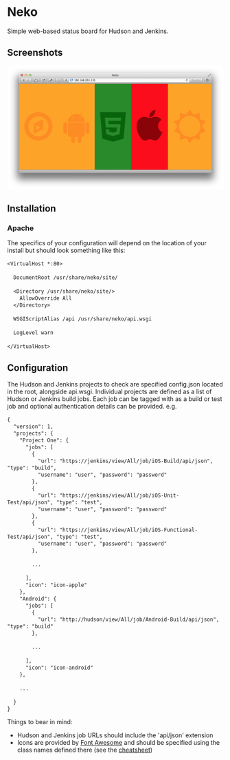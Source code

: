 Neko
====

Simple web-based status board for Hudson and Jenkins.

Screenshots
-----------

![Neko in Safari](screenshots/neko.png)

Installation
------------

### Apache

The specifics of your configuration will depend on the location of your install but should look something like this:  


    <VirtualHost *:80>

      DocumentRoot /usr/share/neko/site/

      <Directory /usr/share/neko/site/>
        AllowOverride All
      </Directory>

      WSGIScriptAlias /api /usr/share/neko/api.wsgi

      LogLevel warn

    </VirtualHost>


Configuration
-------------

The Hudson and Jenkins projects to check are specified config.json located in the root, alongside api.wsgi.  Individual projects are defined as a list of Hudson or Jenkins build jobs.  Each job can be tagged with as a build or test job and optional authentication details can be provided. e.g.

    {
      "version": 1,
      "projects": {
        "Project One": {
          "jobs": [
            {
              "url": "https://jenkins/view/All/job/iOS-Build/api/json", "type": "build",
              "username": "user", "password": "password"
            },
            {
              "url": "https://jenkins/view/All/job/iOS-Unit-Test/api/json", "type": "test",
              "username": "user", "password": "password"
            },
            {
              "url": "https://jenkins/view/All/job/iOS-Functional-Test/api/json", "type": "test",
              "username": "user", "password": "password"
            },

            ...

          ],
          "icon": "icon-apple"
        },
        "Android": {
          "jobs": [
            {
              "url": "http://hudson/view/All/job/Android-Build/api/json", "type": "build"
            },

            ...

          ],
          "icon": "icon-android"
        },

        ...

      }
    }


Things to bear in mind:
- Hudson and Jenkins job URLs should include the 'api/json' extension
- Icons are provided by [Font Awesome](http://fontawesome.io) and should be specified using the class names defined there (see the [cheatsheet](http://fontawesome.io/cheatsheet/))
